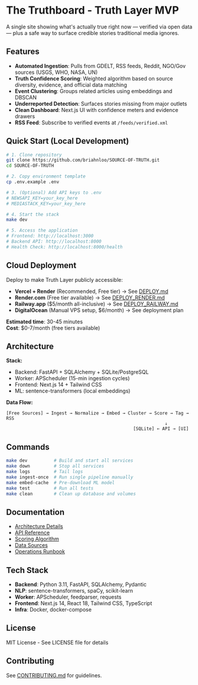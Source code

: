 # The Truthboard - Truth Layer MVP

A single site showing what's actually true right now — verified via open data — plus a safe way to surface credible stories traditional media ignores.

## Features

- **Automated Ingestion**: Pulls from GDELT, RSS feeds, Reddit, NGO/Gov sources (USGS, WHO, NASA, UN)
- **Truth Confidence Scoring**: Weighted algorithm based on source diversity, evidence, and official data matching
- **Event Clustering**: Groups related articles using embeddings and DBSCAN
- **Underreported Detection**: Surfaces stories missing from major outlets
- **Clean Dashboard**: Next.js UI with confidence meters and evidence drawers
- **RSS Feed**: Subscribe to verified events at `/feeds/verified.xml`

## Quick Start (Local Development)

```bash
# 1. Clone repository
git clone https://github.com/briahnloo/SOURCE-OF-TRUTH.git
cd SOURCE-OF-TRUTH

# 2. Copy environment template
cp .env.example .env

# 3. (Optional) Add API keys to .env
# NEWSAPI_KEY=your_key_here
# MEDIASTACK_KEY=your_key_here

# 4. Start the stack
make dev

# 5. Access the application
# Frontend: http://localhost:3000
# Backend API: http://localhost:8000
# Health Check: http://localhost:8000/health
```

## Cloud Deployment

Deploy to make Truth Layer publicly accessible:

- **Vercel + Render** (Recommended, Free tier) → See [DEPLOY.md](DEPLOY.md)
- **Render.com** (Free tier available) → See [DEPLOY_RENDER.md](DEPLOY_RENDER.md)
- **Railway.app** ($5/month all-inclusive) → See [DEPLOY_RAILWAY.md](DEPLOY_RAILWAY.md)
- **DigitalOcean** (Manual VPS setup, $6/month) → See deployment plan

**Estimated time**: 30-45 minutes  
**Cost**: $0-7/month (free tiers available)

## Architecture

**Stack:**
- Backend: FastAPI + SQLAlchemy + SQLite/PostgreSQL
- Worker: APScheduler (15-min ingestion cycles)
- Frontend: Next.js 14 + Tailwind CSS
- ML: sentence-transformers (local embeddings)

**Data Flow:**
```
[Free Sources] → Ingest → Normalize → Embed → Cluster → Score → Tag → RSS
                                                            ↓
                                                [SQLite] ← API → [UI]
```

## Commands

```bash
make dev          # Build and start all services
make down         # Stop all services
make logs         # Tail logs
make ingest-once  # Run single pipeline manually
make embed-cache  # Pre-download ML model
make test         # Run all tests
make clean        # Clean up database and volumes
```

## Documentation

- [Architecture Details](docs/architecture.md)
- [API Reference](docs/api.md)
- [Scoring Algorithm](docs/scoring.md)
- [Data Sources](docs/sources.md)
- [Operations Runbook](docs/runbook.md)

## Tech Stack

- **Backend**: Python 3.11, FastAPI, SQLAlchemy, Pydantic
- **NLP**: sentence-transformers, spaCy, scikit-learn
- **Worker**: APScheduler, feedparser, requests
- **Frontend**: Next.js 14, React 18, Tailwind CSS, TypeScript
- **Infra**: Docker, docker-compose

## License

MIT License - See LICENSE file for details

## Contributing

See [CONTRIBUTING.md](CONTRIBUTING.md) for guidelines.
